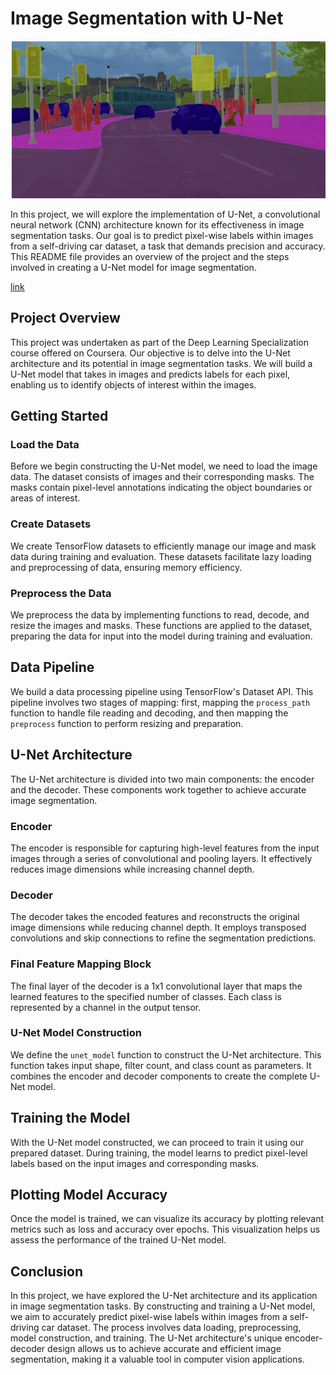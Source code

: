 # Image Segmentation with U-Net
![plot](./pics/carseg.png)

In this project, we will explore the implementation of U-Net, a convolutional neural network (CNN) architecture known for its effectiveness in image segmentation tasks. Our goal is to predict pixel-wise labels within images from a self-driving car dataset, a task that demands precision and accuracy. This README file provides an overview of the project and the steps involved in creating a U-Net model for image segmentation.

[link](https://www.coursera.org/learn/convolutional-neural-networks)

## Project Overview

This project was undertaken as part of the Deep Learning Specialization course offered on Coursera. Our objective is to delve into the U-Net architecture and its potential in image segmentation tasks. We will build a U-Net model that takes in images and predicts labels for each pixel, enabling us to identify objects of interest within the images.

## Getting Started

### Load the Data

Before we begin constructing the U-Net model, we need to load the image data. The dataset consists of images and their corresponding masks. The masks contain pixel-level annotations indicating the object boundaries or areas of interest.

### Create Datasets

We create TensorFlow datasets to efficiently manage our image and mask data during training and evaluation. These datasets facilitate lazy loading and preprocessing of data, ensuring memory efficiency.

### Preprocess the Data

We preprocess the data by implementing functions to read, decode, and resize the images and masks. These functions are applied to the dataset, preparing the data for input into the model during training and evaluation.

## Data Pipeline

We build a data processing pipeline using TensorFlow's Dataset API. This pipeline involves two stages of mapping: first, mapping the `process_path` function to handle file reading and decoding, and then mapping the `preprocess` function to perform resizing and preparation.

## U-Net Architecture

The U-Net architecture is divided into two main components: the encoder and the decoder. These components work together to achieve accurate image segmentation.

### Encoder

The encoder is responsible for capturing high-level features from the input images through a series of convolutional and pooling layers. It effectively reduces image dimensions while increasing channel depth.

### Decoder

The decoder takes the encoded features and reconstructs the original image dimensions while reducing channel depth. It employs transposed convolutions and skip connections to refine the segmentation predictions.

### Final Feature Mapping Block

The final layer of the decoder is a 1x1 convolutional layer that maps the learned features to the specified number of classes. Each class is represented by a channel in the output tensor.

### U-Net Model Construction

We define the `unet_model` function to construct the U-Net architecture. This function takes input shape, filter count, and class count as parameters. It combines the encoder and decoder components to create the complete U-Net model.

## Training the Model

With the U-Net model constructed, we can proceed to train it using our prepared dataset. During training, the model learns to predict pixel-level labels based on the input images and corresponding masks.

## Plotting Model Accuracy

Once the model is trained, we can visualize its accuracy by plotting relevant metrics such as loss and accuracy over epochs. This visualization helps us assess the performance of the trained U-Net model.

## Conclusion

In this project, we have explored the U-Net architecture and its application in image segmentation tasks. By constructing and training a U-Net model, we aim to accurately predict pixel-wise labels within images from a self-driving car dataset. The process involves data loading, preprocessing, model construction, and training. The U-Net architecture's unique encoder-decoder design allows us to achieve accurate and efficient image segmentation, making it a valuable tool in computer vision applications.

